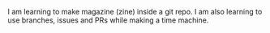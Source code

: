 I am learning to make magazine (zine) inside a git repo. I am also learning to use branches, issues and PRs while making a time machine.
